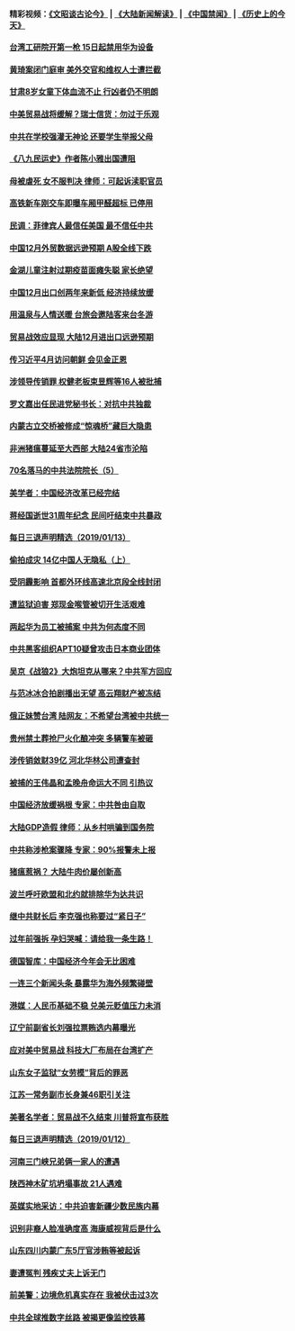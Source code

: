 #### 精彩视频：[《文昭谈古论今》](https://github.com/gfw-breaker/wenzhao/blob/master/README.md?t=01141831) | [《大陆新闻解读》](https://github.com/gfw-breaker/ntdtv-comedy/blob/master/README.md?t=01141831) | [《中国禁闻》](https://github.com/gfw-breaker/ntdtv-news/blob/master/README.md?t=01141831) | [《历史上的今天》](https://github.com/gfw-breaker/today-in-history/blob/master/README.md?t=01141831) 

#### [台湾工研院开第一枪 15日起禁用华为设备](../pages/nsc413/n10975203.md?t=01141831) 

#### [黄琦案闭门庭审 美外交官和维权人士遭拦截](../pages/nsc413/n10975316.md?t=01141831) 

#### [甘肃8岁女童下体血流不止 行凶者仍不明朗](../pages/nsc413/n10974865.md?t=01141831) 

#### [中美贸易战将缓解？瑞士信货：勿过于乐观](../pages/nsc413/n10975237.md?t=01141831) 

#### [中共在学校强灌无神论 还要学生举报父母](../pages/nsc413/n10975054.md?t=01141831) 

#### [《八九民运史》作者陈小雅出国遭阻](../pages/nsc413/n10975067.md?t=01141831) 

#### [母被虐死 女不服判决 律师：可起诉渎职官员](../pages/nsc413/n10974866.md?t=01141831) 

#### [高铁新车刚交车即曝车厢甲醛超标 已停用](../pages/nsc413/n10974791.md?t=01141831) 

#### [民调：菲律宾人最信任美国 最不信任中共](../pages/nsc413/n10974870.md?t=01141831) 

#### [中国12月外贸数据远逊预期 A股全线下跌](../pages/nsc413/n10974454.md?t=01141831) 

#### [金湖儿童注射过期疫苗面瘫失聪 家长绝望](../pages/nsc413/n10974328.md?t=01141831) 

#### [中国12月出口创两年来新低 经济持续放缓](../pages/nsc413/n10974722.md?t=01141831) 


#### [用温泉与人情送暖 台旅会邀陆客来台冬游](../pages/nsc413/n10974692.md?t=01141831) 

#### [贸易战效应显现 大陆12月进出口远逊预期](../pages/nsc413/n10973942.md?t=01141831) 

#### [传习近平4月访问朝鲜 会见金正恩](../pages/nsc413/n10974482.md?t=01141831) 

#### [涉领导传销罪 权健老板束昱辉等16人被批捕](../pages/nsc413/n10974299.md?t=01141831) 

#### [罗文嘉出任民进党秘书长：对抗中共独裁](../pages/nsc413/n10974339.md?t=01141831) 

#### [内蒙古立交桥被修成“惊魂桥”藏巨大隐患](../pages/nsc413/n10974093.md?t=01141831) 

#### [非洲猪瘟蔓延至大西部 大陆24省市沦陷](../pages/nsc413/n10973814.md?t=01141831) 

#### [70名落马的中共法院院长（5）](../pages/nsc413/n10959917.md?t=01141831) 

#### [美学者：中国经济改革已经完结](../pages/nsc413/n10973365.md?t=01141831) 

#### [蒋经国逝世31周年纪念 民间吁结束中共暴政](../pages/nsc413/n10973350.md?t=01141831) 

#### [每日三退声明精选（2019/01/13）](../pages/nsc413/n10973752.md?t=01141831) 

#### [偷拍成灾 14亿中国人无隐私（上）](../pages/nsc413/n10972071.md?t=01141831) 

#### [受阴霾影响 首都外环线高速北京段全线封闭](../pages/nsc413/n10973528.md?t=01141831) 

#### [遭监狱迫害 郑现金喉管被切开生活艰难](../pages/nsc413/n10968993.md?t=01141831) 

#### [两起华为员工被捕案 中共为何态度不同](../pages/nsc413/n10973304.md?t=01141831) 

#### [中共黑客组织APT10疑曾攻击日本商业团体](../pages/nsc413/n10973309.md?t=01141831) 

#### [吴京《战狼2》大炮坦克从哪来？中共军方回应](../pages/nsc413/n10972941.md?t=01141831) 

#### [与范冰冰合拍剧播出无望 高云翔财产被冻结](../pages/nsc413/n10973181.md?t=01141831) 

#### [俄正妹赞台湾 陆网友：不希望台湾被中共统一](../pages/nsc413/n10972677.md?t=01141831) 

#### [贵州禁土葬抢尸火化酿冲突 多辆警车被砸](../pages/nsc413/n10973146.md?t=01141831) 

#### [涉传销敛财39亿 河北华林公司遭查封](../pages/nsc413/n10973142.md?t=01141831) 

#### [被捕的王伟晶和孟晚舟命运大不同 引热议](../pages/nsc413/n10972943.md?t=01141831) 

#### [中国经济放缓祸根 专家：中共咎由自取](../pages/nsc413/n10973083.md?t=01141831) 

#### [大陆GDP造假 律师：从乡村哄骗到国务院](../pages/nsc413/n10971840.md?t=01141831) 

#### [中共称涉枪案骤降 专家：90%报警未上报](../pages/nsc413/n10972910.md?t=01141831) 

#### [猪瘟惹祸？ 大陆牛肉价屡创新高](../pages/nsc413/n10972896.md?t=01141831) 

#### [波兰呼吁欧盟和北约就排除华为达共识](../pages/nsc413/n10972945.md?t=01141831) 

#### [继中共财长后 李克强也称要过“紧日子”](../pages/nsc413/n10972926.md?t=01141831) 


#### [过年前强拆 孕妇哭喊：请给我一条生路！](../pages/nsc413/n10972700.md?t=01141831) 

#### [德国智库：中国经济今年会无比困难](../pages/nsc413/n10972293.md?t=01141831) 

#### [一连三个新闻头条 暴露华为海外频繁碰壁](../pages/nsc413/n10971567.md?t=01141831) 

#### [港媒：人民币基础不稳 兑美元贬值压力未消](../pages/nsc413/n10971729.md?t=01141831) 

#### [辽宁前副省长刘强拉票贿选内幕曝光](../pages/nsc413/n10971992.md?t=01141831) 

#### [应对美中贸易战 科技大厂布局在台湾扩产](../pages/nsc413/n10971277.md?t=01141831) 

#### [山东女子监狱“女劳模”背后的罪恶](../pages/nsc413/n10970958.md?t=01141831) 

#### [江苏一常务副市长身兼46职引关注](../pages/nsc413/n10971720.md?t=01141831) 

#### [美著名学者：贸易战不久结束 川普将宣布获胜](../pages/nsc413/n10971697.md?t=01141831) 

#### [每日三退声明精选（2019/01/12）](../pages/nsc413/n10971693.md?t=01141831) 

#### [河南三门峡兄弟俩一家人的遭遇](../pages/nsc413/n10971038.md?t=01141831) 

#### [陕西神木矿坑坍塌事故 21人遇难](../pages/nsc413/n10971571.md?t=01141831) 

#### [英媒实地采访：中共迫害新疆少数民族内幕](../pages/nsc413/n10971435.md?t=01141831) 

#### [识别非裔人脸准确度高 海康威视背后是什么](../pages/nsc413/n10971226.md?t=01141831) 

#### [山东四川内蒙广东5厅官涉贿等被起诉](../pages/nsc413/n10971367.md?t=01141831) 

#### [妻遭冤判 残疾丈夫上诉无门](../pages/nsc413/n10970763.md?t=01141831) 

#### [前美警：边境危机真实存在 我被伏击过3次](../pages/nsc413/n10971325.md?t=01141831) 

#### [中共全球推数字丝路 被揭更像监控铁幕](../pages/nsc413/n10971263.md?t=01141831) 

